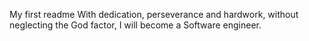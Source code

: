 My first readme
With dedication, perseverance and hardwork, without neglecting the God factor, I will become a Software engineer.
